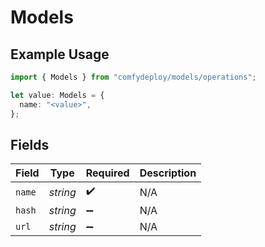 # Models

## Example Usage

```typescript
import { Models } from "comfydeploy/models/operations";

let value: Models = {
  name: "<value>",
};
```

## Fields

| Field              | Type               | Required           | Description        |
| ------------------ | ------------------ | ------------------ | ------------------ |
| `name`             | *string*           | :heavy_check_mark: | N/A                |
| `hash`             | *string*           | :heavy_minus_sign: | N/A                |
| `url`              | *string*           | :heavy_minus_sign: | N/A                |